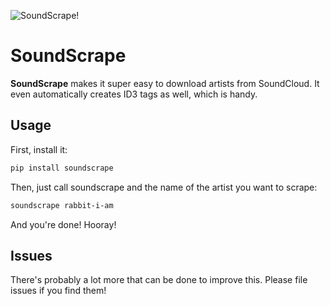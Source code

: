 ![SoundScrape!](http://i.imgur.com/nHAt2ow.png)

SoundScrape
==============

**SoundScrape** makes it super easy to download artists from SoundCloud. It even automatically creates ID3 tags as well, which is handy.

Usage
---------

First, install it:

```bash
pip install soundscrape
```

Then, just call soundscrape and the name of the artist you want to scrape:

```bash
soundscrape rabbit-i-am
```

And you're done! Hooray!

Issues
-------

There's probably a lot more that can be done to improve this. Please file issues if you find them!
